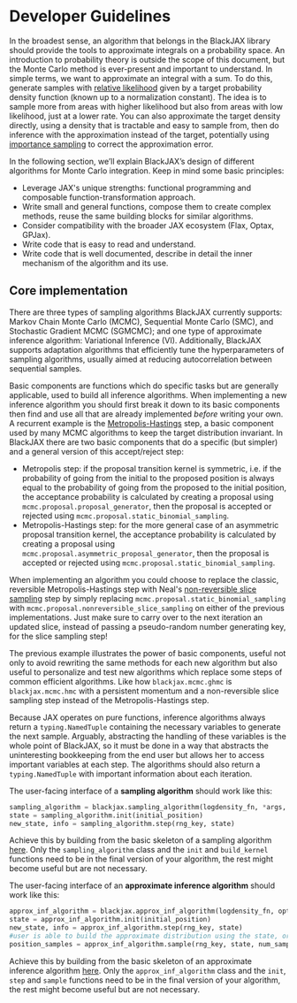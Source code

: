 # Developer Guidelines

In the broadest sense, an algorithm that belongs in the BlackJAX library should provide the tools to approximate integrals on a probability space. An introduction to probability theory is outside the scope of this document, but the Monte Carlo method is ever-present and important to understand. In simple terms, we want to approximate an integral with a sum. To do this, generate samples with [relative likelihood](https://en.wikipedia.org/wiki/Relative_likelihood) given by a target probability density function (known up to a normalization constant). The idea is to sample more from areas with higher likelihood but also from areas with low likelihood, just at a lower rate. You can also approximate the target density directly, using a density that is tractable and easy to sample from, then do inference with the approximation instead of the target, potentially using [importance sampling](https://en.wikipedia.org/wiki/Importance_sampling) to correct the approximation error.

In the following section, we’ll explain BlackJAX’s design of different algorithms for Monte Carlo integration. Keep in mind some basic principles:

- Leverage JAX's unique strengths: functional programming and composable function-transformation approach.
- Write small and general functions, compose them to create complex methods, reuse the same building blocks for similar algorithms.
- Consider compatibility with the broader JAX ecosystem (Flax, Optax, GPJax).
- Write code that is easy to read and understand.
- Write code that is well documented, describe in detail the inner mechanism of the algorithm and its use.

## Core implementation
There are three types of sampling algorithms BlackJAX currently supports: Markov Chain Monte Carlo (MCMC), Sequential Monte Carlo (SMC), and Stochastic Gradient MCMC (SGMCMC); and one type of approximate inference algorithm: Variational Inference (VI). Additionally, BlackJAX supports adaptation algorithms that efficiently tune the hyperparameters of sampling algorithms, usually aimed at reducing autocorrelation between sequential samples.

Basic components are functions which do specific tasks but are generally applicable, used to build all inference algorithms. When implementing a new inference algorithm you should first break it down to its basic components then find and use all that are already implemented *before* writing your own. A recurrent example is the [Metropolis-Hastings](https://en.wikipedia.org/wiki/Metropolis%E2%80%93Hastings_algorithm) step, a basic component used by many MCMC algorithms to keep the target distribution invariant. In BlackJAX there are two basic components that do a specific (but simpler) and a general version of this accept/reject step:

- Metropolis step: if the proposal transition kernel is symmetric, i.e. if the probability of going from the initial to the proposed position is always equal to the probability of going from the proposed to the initial position, the acceptance probability is calculated by creating a proposal using `mcmc.proposal.proposal_generator`, then the proposal is accepted or rejected using `mcmc.proposal.static_binomial_sampling`.
- Metropolis-Hastings step: for the more general case of an asymmetric proposal transition kernel, the acceptance probability is calculated by creating a proposal using `mcmc.proposal.asymmetric_proposal_generator`, then the proposal is accepted or rejected using `mcmc.proposal.static_binomial_sampling`.

When implementing an algorithm you could choose to replace the classic, reversible Metropolis-Hastings step with Neal's [non-reversible slice sampling](https://arxiv.org/abs/2001.11950) step by simply replacing `mcmc.proposal.static_binomial_sampling` with `mcmc.proposal.nonreversible_slice_sampling` on either of the previous implementations. Just make sure to carry over to the next iteration an updated slice, instead of passing a pseudo-random number generating key, for the slice sampling step!

The previous example illustrates the power of basic components, useful not only to avoid rewriting the same methods for each new algorithm but also useful to personalize and test new algorithms which replace some steps of common efficient algorithms. Like how `blackjax.mcmc.ghmc` is `blackjax.mcmc.hmc` with a persistent momentum and a non-reversible slice sampling step instead of the Metropolis-Hastings step.

Because JAX operates on pure functions, inference algorithms always return a `typing.NamedTuple` containing the necessary variables to generate the next sample. Arguably, abstracting the handling of these variables is the whole point of BlackJAX, so it must be done in a way that abstracts the uninteresting bookkeeping from the end user but allows her to access important variables at each step. The algorithms should also return a `typing.NamedTuple` with important information about each iteration.

The user-facing interface of a **sampling algorithm** should work like this:
```python
sampling_algorithm = blackjax.sampling_algorithm(logdensity_fn, *args, **kwargs)
state = sampling_algorithm.init(initial_position)
new_state, info = sampling_algorithm.step(rng_key, state)
```
Achieve this by building from the basic skeleton of a sampling algorithm [here](https://github.com/blackjax-devs/blackjax/tree/main/docs/developer/sampling_algorithm.py). Only the `sampling_algorithm` class and the `init` and `build_kernel` functions need to be in the final version of your algorithm, the rest might become useful but are not necessary.

The user-facing interface of an **approximate inference algorithm** should work like this:
```python
approx_inf_algorithm = blackjax.approx_inf_algorithm(logdensity_fn, optimizer, *args, **kwargs)
state = approx_inf_algorithm.init(initial_position)
new_state, info = approx_inf_algorithm.step(rng_key, state)
#user is able to build the approximate distribution using the state, or generate samples:
position_samples = approx_inf_algorithm.sample(rng_key, state, num_samples)
```
Achieve this by building from the basic skeleton of an approximate inference algorithm [here](https://github.com/blackjax-devs/blackjax/tree/main/docs/developer/approximate_inf_algorithm.py). Only the `approx_inf_algorithm` class and the `init`, `step` and `sample` functions need to be in the final version of your algorithm, the rest might become useful but are not necessary.
